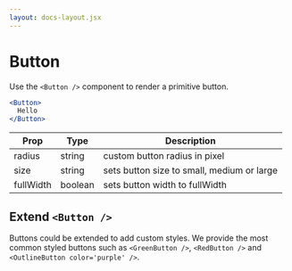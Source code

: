 ```yaml
---
layout: docs-layout.jsx
---
```


# Button

Use the `<Button />` component to render a primitive button.

```.jsx
<Button>
  Hello
</Button>
```

Prop | Type | Description
---|---|---
radius | string | custom button radius in pixel
size | string | sets button size to small, medium or large
fullWidth | boolean | sets button width to fullWidth

## Extend `<Button />`

Buttons could be extended to add custom styles. We provide the most common styled buttons such as `<GreenButton />`, `<RedButton />` and `<OutlineButton color='purple' />`.

